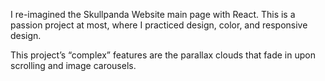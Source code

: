 I re-imagined the Skullpanda Website main page with React. This is a passion project at most, where I practiced design, color, and responsive design. 

This project’s “complex” features are the parallax clouds that fade in upon scrolling and image carousels.
